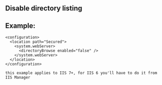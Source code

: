 Disable directory listing
-------

## Example:

	<configuration>
	  <location path="Secured">
		<system.webServer>
		  <directoryBrowse enabled="false" />
		</system.webServer>
	  </location>
	</configuration>

	this example applies to IIS 7+, for IIS 6 you'll have to do it from IIS Manager




	
